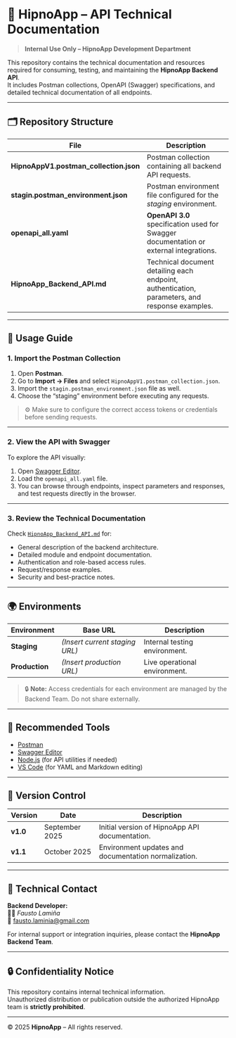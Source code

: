 # 🧠 HipnoApp – API Technical Documentation

> **Internal Use Only – HipnoApp Development Department**

This repository contains the technical documentation and resources required for consuming, testing, and maintaining the **HipnoApp Backend API**.  
It includes Postman collections, OpenAPI (Swagger) specifications, and detailed technical documentation of all endpoints.

---

## 🗂️ Repository Structure

| File | Description |
|------|--------------|
| **HipnoAppV1.postman_collection.json** | Postman collection containing all backend API requests. |
| **stagin.postman_environment.json** | Postman environment file configured for the *staging* environment. |
| **openapi_all.yaml** | **OpenAPI 3.0** specification used for Swagger documentation or external integrations. |
| **HipnoApp_Backend_API.md** | Technical document detailing each endpoint, authentication, parameters, and response examples. |

---

## 🚀 Usage Guide

### 1. Import the Postman Collection

1. Open **Postman**.  
2. Go to **Import → Files** and select `HipnoAppV1.postman_collection.json`.  
3. Import the `stagin.postman_environment.json` file as well.  
4. Choose the “staging” environment before executing any requests.

> ⚙️ Make sure to configure the correct access tokens or credentials before sending requests.

---

### 2. View the API with Swagger

To explore the API visually:

1. Open [Swagger Editor](https://editor.swagger.io/).  
2. Load the `openapi_all.yaml` file.  
3. You can browse through endpoints, inspect parameters and responses, and test requests directly in the browser.

---

### 3. Review the Technical Documentation

Check [`HipnoApp_Backend_API.md`](./HipnoApp_Backend_API.md) for:

- General description of the backend architecture.  
- Detailed module and endpoint documentation.  
- Authentication and role-based access rules.  
- Request/response examples.  
- Security and best-practice notes.

---

## 🌍 Environments

| Environment | Base URL | Description |
|--------------|-----------|-------------|
| **Staging** | *(Insert current staging URL)* | Internal testing environment. |
| **Production** | *(Insert production URL)* | Live operational environment. |

> 🔒 **Note:** Access credentials for each environment are managed by the Backend Team. Do not share externally.

---

## 🧩 Recommended Tools

- [Postman](https://www.postman.com/downloads/)  
- [Swagger Editor](https://editor.swagger.io/)  
- [Node.js](https://nodejs.org/) (for API utilities if needed)  
- [VS Code](https://code.visualstudio.com/) (for YAML and Markdown editing)

---

## 🧾 Version Control

| Version | Date | Description |
|----------|------|-------------|
| **v1.0** | September 2025 | Initial version of HipnoApp API documentation. |
| **v1.1** | October 2025 | Environment updates and documentation normalization. |

---

## 👥 Technical Contact

**Backend Developer:**  
👨‍💻 *Fausto Lamiña*  
📧 [fausto.laminia@gmail.com](mailto:fausto.laminia@gmail.com)

For internal support or integration inquiries, please contact the **HipnoApp Backend Team**.

---

## 🔒 Confidentiality Notice

This repository contains internal technical information.  
Unauthorized distribution or publication outside the authorized HipnoApp team is **strictly prohibited**.

---

© 2025 **HipnoApp** – All rights reserved.
